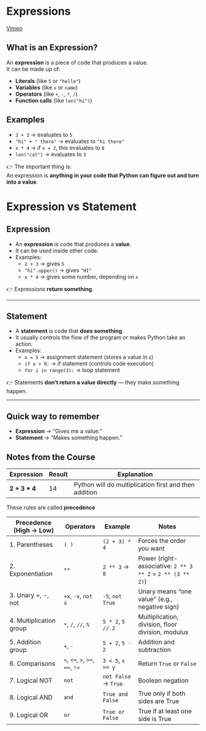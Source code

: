 # Expressions
[Vimeo]( https://vimeo.com/954334376/0c486313d0#t=0)

## What is an Expression?

An **expression** is a piece of code that produces a value.  
It can be made up of:
- **Literals** (like `5` or `"hello"`)
- **Variables** (like `x` or `name`)
- **Operators** (like `+`, `-`, `*`, `/`)
- **Function calls** (like `len("hi")`)

##  Examples

- `2 + 3` → evaluates to `5`
- `"hi" + " there"` → evaluates to `"hi there"`
- `x * 4` → if `x = 2`, this evaluates to `8`
- `len("cat")` → evaluates to `3`

👉 The important thing is:  
An expression is **anything in your code that Python can figure out and turn into a value**.

# Expression vs Statement

## Expression
- An **expression** is code that produces a **value**.  
- It can be used inside other code.  
- Examples:
  - `2 + 3` → gives `5`
  - `"hi".upper()` → gives `"HI"`
  - `x * 4` → gives some number, depending on `x`

👉 Expressions **return something**.

---

## Statement
- A **statement** is code that **does something**.  
- It usually controls the flow of the program or makes Python take an action.  
- Examples:
  - `x = 5` → assignment statement (stores a value in `x`)
  - `if x > 0:` → if statement (controls code execution)
  - `for i in range(3):` → loop statement

👉 Statements **don’t return a value directly** — they make something happen.

---

## Quick way to remember
- **Expression** → “Gives me a value.”  
- **Statement** → “Makes something happen.”

## Notes from the Course 

| Expression | Result | Explanation |
|------------|--------|-------------|
| **2 + 3 * 4** | 14 | Python will do multiplication first and then addition |


These rules are called **precedence** 

| Precedence (High → Low) | Operators                          | Example           | Notes                                                                 |
|--------------------------|------------------------------------|-------------------|----------------------------------------------------------------------|
| 1. Parentheses           | `( )`                             | `(2 + 3) * 4`     | Forces the order you want                                             |
| 2. Exponentiation        | `**`                              | `2 ** 3` → `8`    | Power (right-associative: `2 ** 3 ** 2` = `2 ** (3 ** 2)`)            |
| 3. Unary +, -, not       | `+x`, `-x`, `not x`               | `-5`, `not True`  | Unary means “one value” (e.g., negative sign)                         |
| 4. Multiplication group  | `*`, `/`, `//`, `%`               | `5 * 2`, `5 // 2` | Multiplication, division, floor division, modulus                     |
| 5. Addition group        | `+`, `-`                          | `5 + 2`, `5 - 2`  | Addition and subtraction                                              |
| 6. Comparisons           | `<`, `<=`, `>`, `>=`, `==`, `!=` | `3 < 5`, `x == y` | Return `True` or `False`                                              |
| 7. Logical NOT           | `not`                             | `not False` → `True` | Boolean negation                                                     |
| 8. Logical AND           | `and`                             | `True and False`  | True only if both sides are True                                      |
| 9. Logical OR            | `or`                              | `True or False`   | True if at least one side is True                                     |








